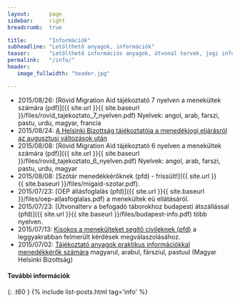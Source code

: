 ```yaml
---
layout:      page
sidebar:     right
breadcrumb:  true

title:       "Információk"
subheadline: "Letölthető anyagok, információk"
teaser:      "Letölthető információs anyagok, útvonal tervek, jogi információk, képek és a mit rólunk írtak"
permalink:   "/info/"
header:
   image_fullwidth: "header.jpg"

---
```

- 2015/08/26: [Rövid Migration Aid tájékoztató 7 nyelven a menekültek számára (pdf)]({{ site.url }}{{ site.baseurl }}/files/rovid_tajekoztato_7_nyelven.pdf)  Nyelvek: angol, arab, farszi, pastu, urdu, magyar, francia
- 2015/08/24: [A Helsinki Bizottság tájékoztatója a menedékjogi eljárásról az augusztusi változások után](http://helsinki.hu/uj-tajekoztato-anyag-a-menedekjogi-eljarasrol-az-augusztusi-valtozasok-utan)
- 2015/08/08: [Rövid Migration Aid tájékoztató 6 nyelven a menekültek számára (pdf)]({{ site.url }}{{ site.baseurl }}/files/rovid_tajekoztato_6_nyelven.pdf)  Nyelvek: angol, arab, farszi, pastu, urdu, magyar
- 2015/08/08: [Szótár menedékkérőknek (pfd) - frissült!]({{ site.url }}{{ site.baseurl }}/files/migaid-szotar.pdf).
- 2015/07/23: [OEP állásfoglalás (pfd)]({{ site.url }}{{ site.baseurl }}/files/oep-allasfoglalas.pdf) a menekültek eü ellátásáról.
- 2015/07/23: [Útvonalterv a befogadó táborokhoz budapesti átszállással (pfd)]({{ site.url }}{{ site.baseurl }}/files/budapest-info.pdf) több nyelven.
- 2015/07/13: [Kisokos a menekülteket segítő civileknek (pfd)](http://helsinki.hu/wp-content/uploads/info-segitoknek_FINAL_2.pdf) a leggyakrabban felmerült kérdések megválaszolásához.
- 2015/07/02: [Tájékoztató anyagok praktikus információkkal menedékkérők számára](http://helsinki.hu/uj-informacios-anyag-menekulteknek) magyarul, arabul, fársziul, pastuul (Magyar Helsinki Bizottság)

#### További információk
{: .t60 }
{% include list-posts.html tag='info' %}
